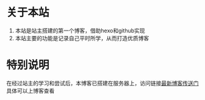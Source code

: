 # 关于本站
1. 本站是站主搭建的第一个博客，借助hexo和github实现
2. 本站主要的功能是记录自己平时所学，从而打造优质博客

# 特别说明
在经过站主的学习和尝试后，本博客已搭建在服务器上，访问链接[最新博客传送门](http://qianqianzyk.top/)
具体可以上博客查看
